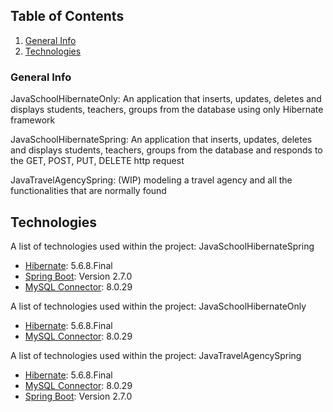 ## Table of Contents
1. [General Info](#general-info)
2. [Technologies](#technologies)
### General Info

JavaSchoolHibernateOnly: 
An application that inserts, updates, deletes and displays students, teachers, groups from the database using only Hibernate framework

JavaSchoolHibernateSpring: An application that inserts, updates, deletes and displays students, teachers, groups from the database and responds to the GET, POST, PUT, DELETE http request


JavaTravelAgencySpring: (WIP) modeling a travel agency and all the functionalities that are normally found


## Technologies

A list of technologies used within the project: JavaSchoolHibernateSpring
* [Hibernate](https://hibernate.org): 5.6.8.Final
* [Spring Boot](https://spring.io/projects/spring-boot): Version 2.7.0
* [MySQL Connector](https://www.mysql.com/products/connector/): 8.0.29

A list of technologies used within the project: JavaSchoolHibernateOnly
* [Hibernate](https://hibernate.org): 5.6.8.Final
* [MySQL Connector](https://www.mysql.com/products/connector/): 8.0.29

A list of technologies used within the project: JavaTravelAgencySpring
* [Hibernate](https://hibernate.org): 5.6.8.Final
* [MySQL Connector](https://www.mysql.com/products/connector/): 8.0.29
* [Spring Boot](https://spring.io/projects/spring-boot): Version 2.7.0
